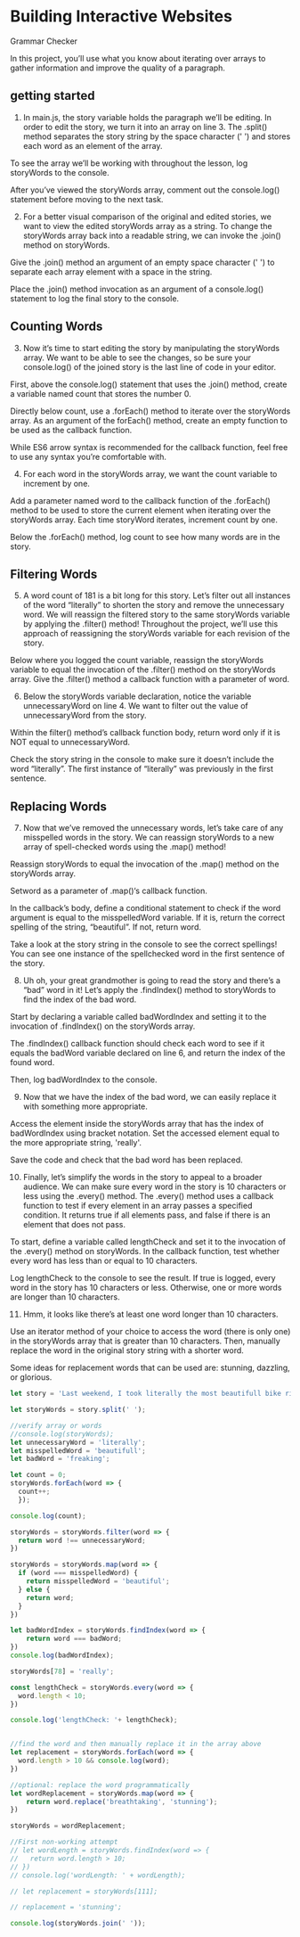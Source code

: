 # Building Interactive Websites
Grammar Checker

In this project, you’ll use what you know about iterating over arrays to gather information and improve the quality of a paragraph.

## getting started

1. In main.js, the story variable holds the paragraph we’ll be editing. In order to edit the story, we turn it into an array on line 3. The .split() method separates the story string by the space character (' ') and stores each word as an element of the array.

To see the array we’ll be working with throughout the lesson, log storyWords to the console.

After you’ve viewed the storyWords array, comment out the console.log() statement before moving to the next task.

2. For a better visual comparison of the original and edited stories, we want to view the edited storyWords array as a string. To change the storyWords array back into a readable string, we can invoke the .join() method on storyWords.

Give the .join() method an argument of an empty space character (' ') to separate each array element with a space in the string.

Place the .join() method invocation as an argument of a console.log() statement to log the final story to the console.


## Counting Words

3. Now it’s time to start editing the story by manipulating the storyWords array. We want to be able to see the changes, so be sure your console.log() of the joined story is the last line of code in your editor.

First, above the console.log() statement that uses the .join() method, create a variable named count that stores the number 0.

Directly below count, use a .forEach() method to iterate over the storyWords array. As an argument of the forEach() method, create an empty function to be used as the callback function.

While ES6 arrow syntax is recommended for the callback function, feel free to use any syntax you’re comfortable with.

4. For each word in the storyWords array, we want the count variable to increment by one.

Add a parameter named word to the callback function of the .forEach() method to be used to store the current element when iterating over the storyWords array. Each time storyWord iterates, increment count by one.

Below the .forEach() method, log count to see how many words are in the story.


## Filtering Words

5. A word count of 181 is a bit long for this story. Let’s filter out all instances of the word “literally” to shorten the story and remove the unnecessary word. We will reassign the filtered story to the same storyWords variable by applying the .filter() method! Throughout the project, we’ll use this approach of reassigning the storyWords variable for each revision of the story.

Below where you logged the count variable, reassign the storyWords variable to equal the invocation of the .filter() method on the storyWords array. Give the .filter() method a callback function with a parameter of word.

6. Below the storyWords variable declaration, notice the variable unnecessaryWord on line 4. We want to filter out the value of unnecessaryWord from the story.

Within the filter() method’s callback function body, return word only if it is NOT equal to unnecessaryWord.

Check the story string in the console to make sure it doesn’t include the word “literally”. The first instance of “literally” was previously in the first sentence.


## Replacing Words

7. Now that we’ve removed the unnecessary words, let’s take care of any misspelled words in the story. We can reassign storyWords to a new array of spell-checked words using the .map() method!

Reassign storyWords to equal the invocation of the .map() method on the storyWords array.

Setword as a parameter of .map()‘s callback function.

In the callback’s body, define a conditional statement to check if the word argument is equal to the misspelledWord variable. If it is, return the correct spelling of the string, “beautiful”. If not, return word.

Take a look at the story string in the console to see the correct spellings! You can see one instance of the spellchecked word in the first sentence of the story.

8. Uh oh, your great grandmother is going to read the story and there’s a “bad” word in it! Let’s apply the .findIndex() method to storyWords to find the index of the bad word.

Start by declaring a variable called badWordIndex and setting it to the invocation of .findIndex() on the storyWords array.

The .findIndex() callback function should check each word to see if it equals the badWord variable declared on line 6, and return the index of the found word.

Then, log badWordIndex to the console.

9. Now that we have the index of the bad word, we can easily replace it with something more appropriate.

Access the element inside the storyWords array that has the index of badWordIndex using bracket notation. Set the accessed element equal to the more appropriate string, 'really'.

Save the code and check that the bad word has been replaced.

10. Finally, let’s simplify the words in the story to appeal to a broader audience. We can make sure every word in the story is 10 characters or less using the .every() method. The .every() method uses a callback function to test if every element in an array passes a specified condition. It returns true if all elements pass, and false if there is an element that does not pass.

To start, define a variable called lengthCheck and set it to the invocation of the .every() method on storyWords. In the callback function, test whether every word has less than or equal to 10 characters.

Log lengthCheck to the console to see the result. If true is logged, every word in the story has 10 characters or less. Otherwise, one or more words are longer than 10 characters.

11. Hmm, it looks like there’s at least one word longer than 10 characters.

Use an iterator method of your choice to access the word (there is only one) in the storyWords array that is greater than 10 characters. Then, manually replace the word in the original story string with a shorter word.

Some ideas for replacement words that can be used are: stunning, dazzling, or glorious.




```javascript
let story = 'Last weekend, I took literally the most beautifull bike ride of my life. The route is called "The 9W to Nyack" and it stretches all the way from Riverside Park in Manhattan to South Nyack, New Jersey. It\'s really an adventure from beginning to end! It is a 48 mile loop and it literally took me an entire day. I stopped at Riverbank State Park to take some artsy photos. It was a short stop, though, because I had a freaking long way to go. After a quick photo op at the very popular Little Red Lighthouse I began my trek across the George Washington Bridge into New Jersey. The GW is a breathtaking 4,760 feet long! I was already very tired by the time I got to the other side. An hour later, I reached Greenbrook Nature Sanctuary, an extremely beautifull park along the coast of the Hudson. Something that was very surprising to me was that near the end of the route you literally cross back into New York! At this point, you are very close to the end.';

let storyWords = story.split(' ');

//verify array or words
//console.log(storyWords);
let unnecessaryWord = 'literally';
let misspelledWord = 'beautifull';
let badWord = 'freaking';

let count = 0;
storyWords.forEach(word => {
  count++;
  });

console.log(count);

storyWords = storyWords.filter(word => {
  return word !== unnecessaryWord;
})

storyWords = storyWords.map(word => {
  if (word === misspelledWord) {
    return misspelledWord = 'beautiful';
  } else {
    return word;
  }
})

let badWordIndex = storyWords.findIndex(word => {
    return word === badWord;
})
console.log(badWordIndex);

storyWords[78] = 'really';

const lengthCheck = storyWords.every(word => {
  word.length < 10;
})

console.log('lengthCheck: '+ lengthCheck);


//find the word and then manually replace it in the array above
let replacement = storyWords.forEach(word => {
  word.length > 10 && console.log(word);
})

//optional: replace the word programmatically
let wordReplacement = storyWords.map(word => {
    return word.replace('breathtaking', 'stunning');
})

storyWords = wordReplacement;

//First non-working attempt
// let wordLength = storyWords.findIndex(word => {
//   return word.length > 10;
// })
// console.log('wordLength: ' + wordLength);

// let replacement = storyWords[111];

// replacement = 'stunning';

console.log(storyWords.join(' '));

```